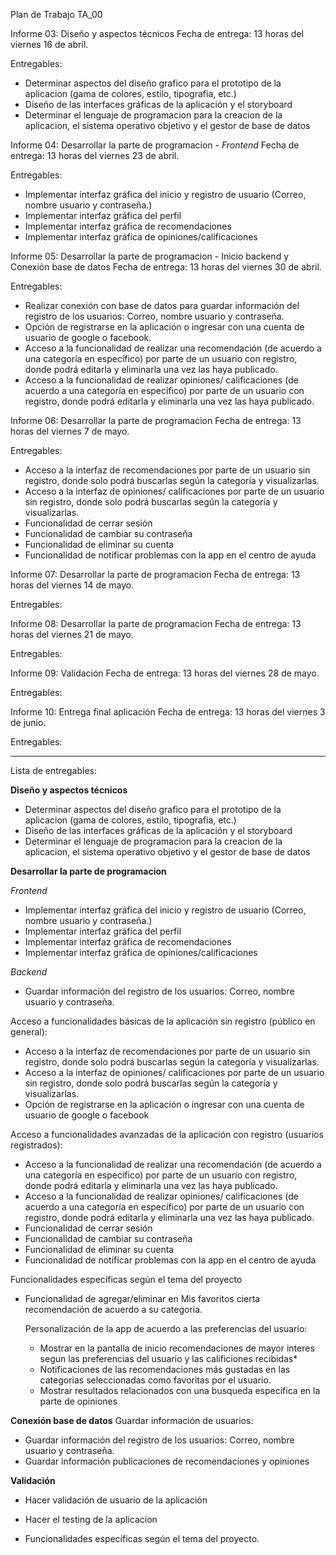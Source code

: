 Plan de Trabajo TA_00

Informe 03: Diseño y aspectos técnicos
Fecha de entrega: 13 horas del viernes 16 de abril.

Entregables:
* Determinar aspectos del diseño grafico para el prototipo de la aplicacion (gama de colores, estilo, tipografia, etc.)
* Diseño de las interfaces gráficas de la aplicación y el storyboard
* Determinar el lenguaje de programacion para la creacion de la aplicacion, el sistema operativo objetivo y el gestor de base de datos

Informe 04: Desarrollar la parte de programacion - *Frontend*
Fecha de entrega: 13 horas del viernes 23 de abril.

Entregables:
* Implementar interfaz gráfica del inicio y registro de usuario (Correo, nombre usuario y contraseña.)
* Implementar interfaz gráfica del perfil
* Implementar interfaz gráfica de recomendaciones
* Implementar interfaz gráfica de opiniones/calificaciones

Informe 05: Desarrollar la parte de programacion - Inicio backend y Conexión base de datos
Fecha de entrega: 13 horas del viernes 30 de abril.

Entregables:
* Realizar conexión con base de datos para guardar información del registro de los usuarios: Correo, nombre usuario y contraseña.
* Opción de registrarse en la aplicación o ingresar con una cuenta de usuario de google o facebook.
* Acceso a la funcionalidad de realizar una recomendación (de acuerdo a una categoría en específico) por parte de un usuario con registro, donde podrá editarla y eliminarla una vez las haya publicado.
* Acceso a la funcionalidad de realizar opiniones/ calificaciones (de acuerdo a una categoría en específico) por parte de un usuario con registro, donde podrá editarla y eliminarla una vez las haya publicado.

Informe 06: Desarrollar la parte de programacion
Fecha de entrega: 13 horas del viernes 7 de mayo.

Entregables: 
* Acceso a la interfaz de recomendaciones por parte de un usuario sin registro, donde solo podrá buscarlas según la categoría y visualizarlas.
* Acceso a la interfaz de opiniones/ calificaciones por parte de un usuario sin registro, donde solo podrá buscarlas según la categoría y visualizarlas.
* Funcionalidad de cerrar sesión
* Funcionalidad de cambiar su contraseña
* Funcionalidad de eliminar su cuenta
* Funcionalidad de notificar problemas con la app en el centro de ayuda


Informe 07: Desarrollar la parte de programacion
Fecha de entrega: 13 horas del viernes 14 de mayo.

Entregables: 



Informe 08: Desarrollar la parte de programacion
Fecha de entrega: 13 horas del viernes 21 de mayo.

Entregables: 



Informe 09: Validación
Fecha de entrega: 13 horas del viernes 28 de mayo.

Entregables: 


Informe 10: Entrega final aplicación
Fecha de entrega: 13 horas del viernes 3 de junio.

Entregables: 




***********************************************
Lista de entregables:

**Diseño y aspectos técnicos**
* Determinar aspectos del diseño grafico para el prototipo de la aplicacion (gama de colores, estilo, tipografia, etc.)
* Diseño de las interfaces gráficas de la aplicación y el storyboard
* Determinar el lenguaje de programacion para la creacion de la aplicacion, el sistema operativo objetivo y el gestor de base de datos


**Desarrollar la parte de programacion**

*Frontend*
* Implementar interfaz gráfica del inicio y registro de usuario (Correo, nombre usuario y contraseña.)
* Implementar interfaz gráfica del perfil
* Implementar interfaz gráfica de recomendaciones
* Implementar interfaz gráfica de opiniones/calificaciones



*Backend*
* Guardar información del registro de los usuarios: Correo, nombre usuario y contraseña.


Acceso a funcionalidades básicas de la aplicación sin registro (público en general):
* Acceso a la interfaz de recomendaciones por parte de un usuario sin registro, donde solo podrá buscarlas según la categoría y visualizarlas.
* Acceso a la interfaz de opiniones/ calificaciones por parte de un usuario sin registro, donde solo podrá buscarlas según la categoría y visualizarlas.
* Opción de registrarse en la aplicación o ingresar con una cuenta de usuario de google o facebook


Acceso a funcionalidades avanzadas de la aplicación con registro (usuarios registrados):
* Acceso a la funcionalidad de realizar una recomendación (de acuerdo a una categoría en específico) por parte de un usuario con registro, donde podrá editarla y eliminarla una vez las haya publicado.
* Acceso a la funcionalidad de realizar opiniones/ calificaciones (de acuerdo a una categoría en específico) por parte de un usuario con registro, donde podrá editarla y eliminarla una vez las haya publicado.
* Funcionalidad de cerrar sesión
* Funcionalidad de cambiar su contraseña
* Funcionalidad de eliminar su cuenta
* Funcionalidad de notificar problemas con la app en el centro de ayuda


Funcionalidades específicas según el tema del proyecto
* Funcionalidad de agregar/eliminar en Mis favoritos cierta recomendación de acuerdo a su categoria.

  Personalización de la app de acuerdo a las preferencias del usuario:
  * Mostrar en la pantalla de inicio recomendaciones de mayor interes segun las preferencias del usuario y las calificiones recibidas* 
  * Notificaciones de las recomendaciones más gustadas en las categorias seleccionadas como favoritas por el usuario.
  * Mostrar resultados relacionados con una busqueda especifica en la parte de opiniones

**Conexión base de datos**
Guardar información de usuarios:
* Guardar información del registro de los usuarios: Correo, nombre usuario y contraseña.
* Guardar información publicaciones de recomendaciones y opiniones

**Validación**
* Hacer validación de usuario de la aplicación
* Hacer el testing de la aplicacion 


* Funcionalidades específicas según el tema del proyecto.
